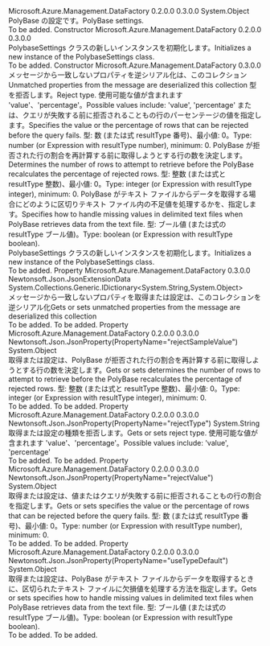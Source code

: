 <Type Name="PolybaseSettings" FullName="Microsoft.Azure.Management.DataFactory.Models.PolybaseSettings">
  <TypeSignature Language="C#" Value="public class PolybaseSettings" />
  <TypeSignature Language="ILAsm" Value=".class public auto ansi beforefieldinit PolybaseSettings extends System.Object" />
  <TypeSignature Language="DocId" Value="T:Microsoft.Azure.Management.DataFactory.Models.PolybaseSettings" />
  <TypeSignature Language="VB.NET" Value="Public Class PolybaseSettings" />
  <TypeSignature Language="F#" Value="type PolybaseSettings = class" />
  <AssemblyInfo>
    <AssemblyName>Microsoft.Azure.Management.DataFactory</AssemblyName>
    <AssemblyVersion>0.2.0.0</AssemblyVersion>
    <AssemblyVersion>0.3.0.0</AssemblyVersion>
  </AssemblyInfo>
  <Base>
    <BaseTypeName>System.Object</BaseTypeName>
  </Base>
  <Interfaces />
  <Docs>
    <summary>
            <span data-ttu-id="14e6e-101">PolyBase の設定です。</span><span class="sxs-lookup"><span data-stu-id="14e6e-101">PolyBase settings.</span></span>
            </summary>
    <remarks>To be added.</remarks>
  </Docs>
  <Members>
    <Member MemberName=".ctor">
      <MemberSignature Language="C#" Value="public PolybaseSettings ();" />
      <MemberSignature Language="ILAsm" Value=".method public hidebysig specialname rtspecialname instance void .ctor() cil managed" />
      <MemberSignature Language="DocId" Value="M:Microsoft.Azure.Management.DataFactory.Models.PolybaseSettings.#ctor" />
      <MemberSignature Language="VB.NET" Value="Public Sub New ()" />
      <MemberType>Constructor</MemberType>
      <AssemblyInfo>
        <AssemblyName>Microsoft.Azure.Management.DataFactory</AssemblyName>
        <AssemblyVersion>0.2.0.0</AssemblyVersion>
        <AssemblyVersion>0.3.0.0</AssemblyVersion>
      </AssemblyInfo>
      <Parameters />
      <Docs>
        <summary>
            <span data-ttu-id="14e6e-102">PolybaseSettings クラスの新しいインスタンスを初期化します。</span><span class="sxs-lookup"><span data-stu-id="14e6e-102">Initializes a new instance of the PolybaseSettings class.</span></span>
            </summary>
        <remarks>To be added.</remarks>
      </Docs>
    </Member>
    <Member MemberName=".ctor">
      <MemberSignature Language="C#" Value="public PolybaseSettings (System.Collections.Generic.IDictionary&lt;string,object&gt; additionalProperties = null, string rejectType = null, object rejectValue = null, object rejectSampleValue = null, object useTypeDefault = null);" />
      <MemberSignature Language="ILAsm" Value=".method public hidebysig specialname rtspecialname instance void .ctor(class System.Collections.Generic.IDictionary`2&lt;string, object&gt; additionalProperties, string rejectType, object rejectValue, object rejectSampleValue, object useTypeDefault) cil managed" />
      <MemberSignature Language="DocId" Value="M:Microsoft.Azure.Management.DataFactory.Models.PolybaseSettings.#ctor(System.Collections.Generic.IDictionary{System.String,System.Object},System.String,System.Object,System.Object,System.Object)" />
      <MemberSignature Language="VB.NET" Value="Public Sub New (Optional additionalProperties As IDictionary(Of String, Object) = null, Optional rejectType As String = null, Optional rejectValue As Object = null, Optional rejectSampleValue As Object = null, Optional useTypeDefault As Object = null)" />
      <MemberSignature Language="F#" Value="new Microsoft.Azure.Management.DataFactory.Models.PolybaseSettings : System.Collections.Generic.IDictionary&lt;string, obj&gt; * string * obj * obj * obj -&gt; Microsoft.Azure.Management.DataFactory.Models.PolybaseSettings" Usage="new Microsoft.Azure.Management.DataFactory.Models.PolybaseSettings (additionalProperties, rejectType, rejectValue, rejectSampleValue, useTypeDefault)" />
      <MemberType>Constructor</MemberType>
      <AssemblyInfo>
        <AssemblyName>Microsoft.Azure.Management.DataFactory</AssemblyName>
        <AssemblyVersion>0.3.0.0</AssemblyVersion>
      </AssemblyInfo>
      <Parameters>
        <Parameter Name="additionalProperties" Type="System.Collections.Generic.IDictionary&lt;System.String,System.Object&gt;" />
        <Parameter Name="rejectType" Type="System.String" />
        <Parameter Name="rejectValue" Type="System.Object" />
        <Parameter Name="rejectSampleValue" Type="System.Object" />
        <Parameter Name="useTypeDefault" Type="System.Object" />
      </Parameters>
      <Docs>
        <param name="additionalProperties"><span data-ttu-id="14e6e-103">メッセージから一致しないプロパティを逆シリアル化は、このコレクション</span><span class="sxs-lookup"><span data-stu-id="14e6e-103">Unmatched properties from the message are deserialized this collection</span></span></param>
        <param name="rejectType"><span data-ttu-id="14e6e-104">型を拒否します。</span><span class="sxs-lookup"><span data-stu-id="14e6e-104">Reject type.</span></span> <span data-ttu-id="14e6e-105">使用可能な値が含まれます 'value'、'percentage'。</span><span class="sxs-lookup"><span data-stu-id="14e6e-105">Possible values include: 'value', 'percentage'</span></span></param>
        <param name="rejectValue"><span data-ttu-id="14e6e-106">または、クエリが失敗する前に拒否されることもの行のパーセンテージの値を指定します。</span><span class="sxs-lookup"><span data-stu-id="14e6e-106">Specifies the value or the percentage of rows that can be rejected before the query fails.</span></span> <span data-ttu-id="14e6e-107">型: 数 (または式 resultType 番号)、最小値: 0。</span><span class="sxs-lookup"><span data-stu-id="14e6e-107">Type: number (or Expression with resultType number), minimum: 0.</span></span></param>
        <param name="rejectSampleValue"><span data-ttu-id="14e6e-108">PolyBase が拒否された行の割合を再計算する前に取得しようとする行の数を決定します。</span><span class="sxs-lookup"><span data-stu-id="14e6e-108">Determines the number of rows to attempt to retrieve before the PolyBase recalculates the percentage of rejected rows.</span></span> <span data-ttu-id="14e6e-109">型: 整数 (または式と resultType 整数)、最小値: 0。</span><span class="sxs-lookup"><span data-stu-id="14e6e-109">Type: integer (or Expression with resultType integer), minimum: 0.</span></span></param>
        <param name="useTypeDefault"><span data-ttu-id="14e6e-110">PolyBase がテキスト ファイルからデータを取得する場合にどのように区切りテキスト ファイル内の不足値を処理するかを、指定します。</span><span class="sxs-lookup"><span data-stu-id="14e6e-110">Specifies how to handle missing values in delimited text files when PolyBase retrieves data from the text file.</span></span> <span data-ttu-id="14e6e-111">型: ブール値 (または式の resultType ブール値)。</span><span class="sxs-lookup"><span data-stu-id="14e6e-111">Type: boolean (or Expression with resultType boolean).</span></span></param>
        <summary>
            <span data-ttu-id="14e6e-112">PolybaseSettings クラスの新しいインスタンスを初期化します。</span><span class="sxs-lookup"><span data-stu-id="14e6e-112">Initializes a new instance of the PolybaseSettings class.</span></span>
            </summary>
        <remarks>To be added.</remarks>
      </Docs>
    </Member>
    <Member MemberName="AdditionalProperties">
      <MemberSignature Language="C#" Value="public System.Collections.Generic.IDictionary&lt;string,object&gt; AdditionalProperties { get; set; }" />
      <MemberSignature Language="ILAsm" Value=".property instance class System.Collections.Generic.IDictionary`2&lt;string, object&gt; AdditionalProperties" />
      <MemberSignature Language="DocId" Value="P:Microsoft.Azure.Management.DataFactory.Models.PolybaseSettings.AdditionalProperties" />
      <MemberSignature Language="VB.NET" Value="Public Property AdditionalProperties As IDictionary(Of String, Object)" />
      <MemberSignature Language="F#" Value="member this.AdditionalProperties : System.Collections.Generic.IDictionary&lt;string, obj&gt; with get, set" Usage="Microsoft.Azure.Management.DataFactory.Models.PolybaseSettings.AdditionalProperties" />
      <MemberType>Property</MemberType>
      <AssemblyInfo>
        <AssemblyName>Microsoft.Azure.Management.DataFactory</AssemblyName>
        <AssemblyVersion>0.3.0.0</AssemblyVersion>
      </AssemblyInfo>
      <Attributes>
        <Attribute>
          <AttributeName>Newtonsoft.Json.JsonExtensionData</AttributeName>
        </Attribute>
      </Attributes>
      <ReturnValue>
        <ReturnType>System.Collections.Generic.IDictionary&lt;System.String,System.Object&gt;</ReturnType>
      </ReturnValue>
      <Docs>
        <summary>
            <span data-ttu-id="14e6e-113">メッセージから一致しないプロパティを取得または設定は、このコレクションを逆シリアル化</span><span class="sxs-lookup"><span data-stu-id="14e6e-113">Gets or sets unmatched properties from the message are deserialized this collection</span></span>
            </summary>
        <value>To be added.</value>
        <remarks>To be added.</remarks>
      </Docs>
    </Member>
    <Member MemberName="RejectSampleValue">
      <MemberSignature Language="C#" Value="public object RejectSampleValue { get; set; }" />
      <MemberSignature Language="ILAsm" Value=".property instance object RejectSampleValue" />
      <MemberSignature Language="DocId" Value="P:Microsoft.Azure.Management.DataFactory.Models.PolybaseSettings.RejectSampleValue" />
      <MemberSignature Language="VB.NET" Value="Public Property RejectSampleValue As Object" />
      <MemberSignature Language="F#" Value="member this.RejectSampleValue : obj with get, set" Usage="Microsoft.Azure.Management.DataFactory.Models.PolybaseSettings.RejectSampleValue" />
      <MemberType>Property</MemberType>
      <AssemblyInfo>
        <AssemblyName>Microsoft.Azure.Management.DataFactory</AssemblyName>
        <AssemblyVersion>0.2.0.0</AssemblyVersion>
        <AssemblyVersion>0.3.0.0</AssemblyVersion>
      </AssemblyInfo>
      <Attributes>
        <Attribute>
          <AttributeName>Newtonsoft.Json.JsonProperty(PropertyName="rejectSampleValue")</AttributeName>
        </Attribute>
      </Attributes>
      <ReturnValue>
        <ReturnType>System.Object</ReturnType>
      </ReturnValue>
      <Docs>
        <summary>
            <span data-ttu-id="14e6e-114">取得または設定は、PolyBase が拒否された行の割合を再計算する前に取得しようとする行の数を決定します。</span><span class="sxs-lookup"><span data-stu-id="14e6e-114">Gets or sets determines the number of rows to attempt to retrieve before the PolyBase recalculates the percentage of rejected rows.</span></span>
            <span data-ttu-id="14e6e-115">型: 整数 (または式と resultType 整数)、最小値: 0。</span><span class="sxs-lookup"><span data-stu-id="14e6e-115">Type: integer (or Expression with resultType integer), minimum: 0.</span></span>
            </summary>
        <value>To be added.</value>
        <remarks>To be added.</remarks>
      </Docs>
    </Member>
    <Member MemberName="RejectType">
      <MemberSignature Language="C#" Value="public string RejectType { get; set; }" />
      <MemberSignature Language="ILAsm" Value=".property instance string RejectType" />
      <MemberSignature Language="DocId" Value="P:Microsoft.Azure.Management.DataFactory.Models.PolybaseSettings.RejectType" />
      <MemberSignature Language="VB.NET" Value="Public Property RejectType As String" />
      <MemberSignature Language="F#" Value="member this.RejectType : string with get, set" Usage="Microsoft.Azure.Management.DataFactory.Models.PolybaseSettings.RejectType" />
      <MemberType>Property</MemberType>
      <AssemblyInfo>
        <AssemblyName>Microsoft.Azure.Management.DataFactory</AssemblyName>
        <AssemblyVersion>0.2.0.0</AssemblyVersion>
        <AssemblyVersion>0.3.0.0</AssemblyVersion>
      </AssemblyInfo>
      <Attributes>
        <Attribute>
          <AttributeName>Newtonsoft.Json.JsonProperty(PropertyName="rejectType")</AttributeName>
        </Attribute>
      </Attributes>
      <ReturnValue>
        <ReturnType>System.String</ReturnType>
      </ReturnValue>
      <Docs>
        <summary>
            <span data-ttu-id="14e6e-116">取得または設定の種類を拒否します。</span><span class="sxs-lookup"><span data-stu-id="14e6e-116">Gets or sets reject type.</span></span> <span data-ttu-id="14e6e-117">使用可能な値が含まれます 'value'、'percentage'。</span><span class="sxs-lookup"><span data-stu-id="14e6e-117">Possible values include: 'value', 'percentage'</span></span>
            </summary>
        <value>To be added.</value>
        <remarks>To be added.</remarks>
      </Docs>
    </Member>
    <Member MemberName="RejectValue">
      <MemberSignature Language="C#" Value="public object RejectValue { get; set; }" />
      <MemberSignature Language="ILAsm" Value=".property instance object RejectValue" />
      <MemberSignature Language="DocId" Value="P:Microsoft.Azure.Management.DataFactory.Models.PolybaseSettings.RejectValue" />
      <MemberSignature Language="VB.NET" Value="Public Property RejectValue As Object" />
      <MemberSignature Language="F#" Value="member this.RejectValue : obj with get, set" Usage="Microsoft.Azure.Management.DataFactory.Models.PolybaseSettings.RejectValue" />
      <MemberType>Property</MemberType>
      <AssemblyInfo>
        <AssemblyName>Microsoft.Azure.Management.DataFactory</AssemblyName>
        <AssemblyVersion>0.2.0.0</AssemblyVersion>
        <AssemblyVersion>0.3.0.0</AssemblyVersion>
      </AssemblyInfo>
      <Attributes>
        <Attribute>
          <AttributeName>Newtonsoft.Json.JsonProperty(PropertyName="rejectValue")</AttributeName>
        </Attribute>
      </Attributes>
      <ReturnValue>
        <ReturnType>System.Object</ReturnType>
      </ReturnValue>
      <Docs>
        <summary>
            <span data-ttu-id="14e6e-118">取得または設定は、値またはクエリが失敗する前に拒否されることもの行の割合を指定します。</span><span class="sxs-lookup"><span data-stu-id="14e6e-118">Gets or sets specifies the value or the percentage of rows that can be rejected before the query fails.</span></span> <span data-ttu-id="14e6e-119">型: 数 (または式 resultType 番号)、最小値: 0。</span><span class="sxs-lookup"><span data-stu-id="14e6e-119">Type: number (or Expression with resultType number), minimum: 0.</span></span>
            </summary>
        <value>To be added.</value>
        <remarks>To be added.</remarks>
      </Docs>
    </Member>
    <Member MemberName="UseTypeDefault">
      <MemberSignature Language="C#" Value="public object UseTypeDefault { get; set; }" />
      <MemberSignature Language="ILAsm" Value=".property instance object UseTypeDefault" />
      <MemberSignature Language="DocId" Value="P:Microsoft.Azure.Management.DataFactory.Models.PolybaseSettings.UseTypeDefault" />
      <MemberSignature Language="VB.NET" Value="Public Property UseTypeDefault As Object" />
      <MemberSignature Language="F#" Value="member this.UseTypeDefault : obj with get, set" Usage="Microsoft.Azure.Management.DataFactory.Models.PolybaseSettings.UseTypeDefault" />
      <MemberType>Property</MemberType>
      <AssemblyInfo>
        <AssemblyName>Microsoft.Azure.Management.DataFactory</AssemblyName>
        <AssemblyVersion>0.2.0.0</AssemblyVersion>
        <AssemblyVersion>0.3.0.0</AssemblyVersion>
      </AssemblyInfo>
      <Attributes>
        <Attribute>
          <AttributeName>Newtonsoft.Json.JsonProperty(PropertyName="useTypeDefault")</AttributeName>
        </Attribute>
      </Attributes>
      <ReturnValue>
        <ReturnType>System.Object</ReturnType>
      </ReturnValue>
      <Docs>
        <summary>
            <span data-ttu-id="14e6e-120">取得または設定は、PolyBase がテキスト ファイルからデータを取得するときに、区切られたテキスト ファイルに欠損値を処理する方法を指定します。</span><span class="sxs-lookup"><span data-stu-id="14e6e-120">Gets or sets specifies how to handle missing values in delimited text files when PolyBase retrieves data from the text file.</span></span> <span data-ttu-id="14e6e-121">型: ブール値 (または式の resultType ブール値)。</span><span class="sxs-lookup"><span data-stu-id="14e6e-121">Type: boolean (or Expression with resultType boolean).</span></span>
            </summary>
        <value>To be added.</value>
        <remarks>To be added.</remarks>
      </Docs>
    </Member>
  </Members>
</Type>